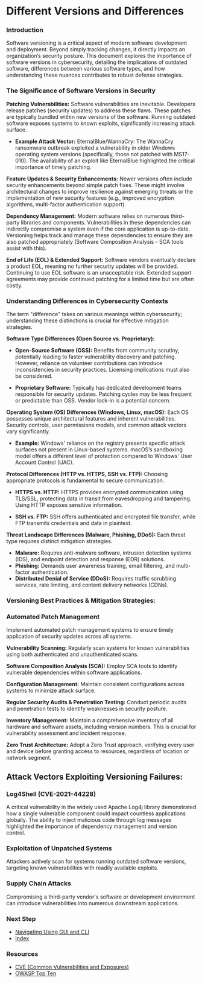 # Different Versions and Differences
### Introduction
Software versioning is a critical aspect of modern software development and deployment. Beyond simply tracking changes, it directly impacts an organization’s security posture. This document explores the importance of software versions in cybersecurity, detailing the implications of outdated software, differences between various software types, and how understanding these nuances contributes to robust defense strategies.

### The Significance of Software Versions in Security

**Patching Vulnerabilities:** Software vulnerabilities are inevitable. Developers release patches (security updates) to address these flaws. These patches are typically bundled within new versions of the software. Running outdated software exposes systems to known exploits, significantly increasing attack surface.
  - **Example Attack Vector:** EternalBlue/WannaCry: The WannaCry ransomware outbreak exploited a vulnerability in older Windows operating system versions (specifically, those not patched with MS17-010). The availability of an exploit like EternalBlue highlighted the critical importance of timely patching.

**Feature Updates & Security Enhancements:** Newer versions often include security enhancements beyond simple patch fixes. These might involve architectural changes to improve resilience against emerging threats or the implementation of new security features (e.g., improved encryption algorithms, multi-factor authentication support).

**Dependency Management:** Modern software relies on numerous third-party libraries and components. Vulnerabilities in these dependencies can indirectly compromise a system even if the core application is up-to-date. Versioning helps track and manage these dependencies to ensure they are also patched appropriately (Software Composition Analysis - SCA tools assist with this).

**End of Life (EOL) & Extended Support:** Software vendors eventually declare a product EOL, meaning no further security updates will be provided. Continuing to use EOL software is an unacceptable risk. Extended support agreements may provide continued patching for a limited time but are often costly.

### Understanding Differences in Cybersecurity Contexts
The term "difference" takes on various meanings within cybersecurity; understanding these distinctions is crucial for effective mitigation strategies.

**Software Type Differences (Open Source vs. Proprietary):**

  - **Open-Source Software (OSS):** Benefits from community scrutiny, potentially leading to faster vulnerability discovery and patching. However, reliance on volunteer contributions can introduce inconsistencies in security practices. Licensing implications must also be considered.

  - **Proprietary Software:** Typically has dedicated development teams responsible for security updates. Patching cycles may be less frequent or predictable than OSS. Vendor lock-in is a potential concern.

**Operating System (OS) Differences (Windows, Linux, macOS):**
Each OS possesses unique architectural features and inherent vulnerabilities. Security controls, user permissions models, and common attack vectors vary significantly.
  - **Example:** Windows' reliance on the registry presents specific attack surfaces not present in Linux-based systems. macOS’s sandboxing model offers a different level of protection compared to Windows' User Account Control (UAC).

**Protocol Differences (HTTP vs. HTTPS, SSH vs. FTP):**
Choosing appropriate protocols is fundamental to secure communication.

  - **HTTPS vs. HTTP:** HTTPS provides encrypted communication using TLS/SSL, protecting data in transit from eavesdropping and tampering. Using HTTP exposes sensitive information.

  - **SSH vs. FTP:** SSH offers authenticated and encrypted file transfer, while FTP transmits credentials and data in plaintext.

**Threat Landscape Differences (Malware, Phishing, DDoS):** Each threat type requires distinct mitigation strategies.
  - **Malware:** Requires anti-malware software, intrusion detection systems (IDS), and endpoint detection and response (EDR) solutions.
  - **Phishing:** Demands user awareness training, email filtering, and multi-factor authentication.
  - **Distributed Denial of Service (DDoS):** Requires traffic scrubbing services, rate limiting, and content delivery networks (CDNs).

### Versioning Best Practices & Mitigation Strategies:

### Automated Patch Management
Implement automated patch management systems to ensure timely application of security updates across all systems.

**Vulnerability Scanning:** Regularly scan systems for known vulnerabilities using both authenticated and unauthenticated scans.

**Software Composition Analysis (SCA):** Employ SCA tools to identify vulnerable dependencies within software applications.

**Configuration Management:** Maintain consistent configurations across systems to minimize attack surface.

**Regular Security Audits & Penetration Testing:** Conduct periodic audits and penetration tests to identify weaknesses in security posture.

**Inventory Management:** Maintain a comprehensive inventory of all hardware and software assets, including version numbers. This is crucial for vulnerability assessment and incident response.

**Zero Trust Architecture:** Adopt a Zero Trust approach, verifying every user and device before granting access to resources, regardless of location or network segment.

## Attack Vectors Exploiting Versioning Failures:

### Log4Shell (CVE-2021-44228)
A critical vulnerability in the widely used Apache Log4j library demonstrated how a single vulnerable component could impact countless applications globally. The ability to inject malicious code through log messages highlighted the importance of dependency management and version control.

### Exploitation of Unpatched Systems
Attackers actively scan for systems running outdated software versions, targeting known vulnerabilities with readily available exploits.

### Supply Chain Attacks
Compromising a third-party vendor's software or development environment can introduce vulnerabilities into numerous downstream applications.

### Next Step
- [Navigating Using GUI and CLI](https://github.com/Sisu-Sus/CyberSec-RoadMap/blob/main/Operating_Systems/Navigating_using_GUI_and_CLI.md)
- [Index](https://github.com/Sisu-Sus/CyberSec-RoadMap/blob/main/index.md)

### Resources
- [CVE (Common Vulnerabilities and Exposures)](https://cve.mitre.org/)
- [OWASP Top Ten](https://owasp.org/top10/)

